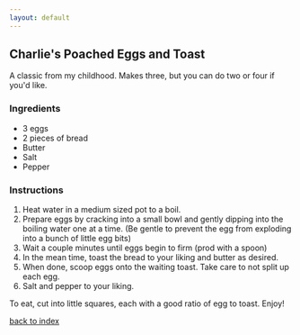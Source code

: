 ```yaml
---
layout: default
---
```


<!---
Charlie Seifert
GitHub: e36c
-->

## Charlie's Poached Eggs and Toast

A classic from my childhood. Makes three, but you can do two or four if you'd like.

### Ingredients
- 3 eggs
- 2 pieces of bread
- Butter
- Salt
- Pepper

### Instructions
1. Heat water in a medium sized pot to a boil.
1. Prepare eggs by cracking into a small bowl and gently dipping into the boiling water one at a time. (Be gentle to prevent the egg from exploding into a bunch of little egg bits)
3. Wait a couple minutes until eggs begin to firm (prod with a spoon)
4. In the mean time, toast the bread to your liking and butter as desired.
3. When done, scoop eggs onto the waiting toast. Take care to not split up each egg.
6. Salt and pepper to your liking.

To eat, cut into little squares, each with a good ratio of egg to toast.
Enjoy!

[back to index](../)
